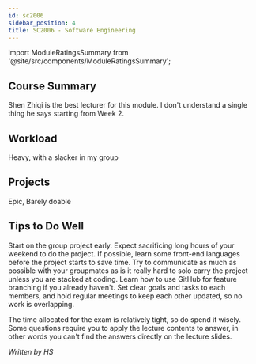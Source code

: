 ```yaml
---
id: sc2006
sidebar_position: 4
title: SC2006 - Software Engineering
---
```






import ModuleRatingsSummary from '@site/src/components/ModuleRatingsSummary';

<ModuleRatingsSummary 
  lectureClarity={1}
  contentRelevance={1}
  contentDifficulty={5}
  overallWorkload={5}
  teamDependency={5}
/>

## Course Summary

Shen Zhiqi is the best lecturer for this module. I don't understand a single thing he says starting from Week 2.

## Workload

Heavy, with a slacker in my group

## Projects

Epic, Barely doable

## Tips to Do Well

Start on the group project early. Expect sacrificing long hours of your weekend to do the project. If possible, learn some front-end languages before the project starts to save time. Try to communicate as much as possible with your groupmates as is it really hard to solo carry the project unless you are stacked at coding. Learn how to use GitHub for feature branching if you already haven't. Set clear goals and tasks to each members, and hold regular meetings to keep each other updated, so no work is overlapping.

The time allocated for the exam is relatively tight, so do spend it wisely. Some questions require you to apply the lecture contents to answer, in other words you can't find the answers directly on the lecture slides.

*Written by HS*
